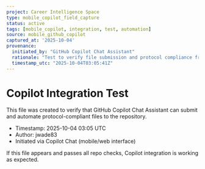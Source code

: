 ```yaml
---
project: Career Intelligence Space
type: mobile_copilot_field_capture
status: active
tags: [mobile_copilot, integration, test, automation]
source: mobile_github_copilot
captured_at: '2025-10-04'
provenance:
  initiated_by: "GitHub Copilot Chat Assistant"
  rationale: "Test to verify file submission and protocol compliance from Copilot Chat interface."
  timestamp_utc: "2025-10-04T03:05:41Z"
---
```


# Copilot Integration Test

This file was created to verify that GitHub Copilot Chat Assistant can submit and automate protocol-compliant files to the repository.

- Timestamp: 2025-10-04 03:05 UTC
- Author: jwade83
- Initiated via Copilot Chat (mobile/web interface)

If this file appears and passes all repo checks, Copilot integration is working as expected.
